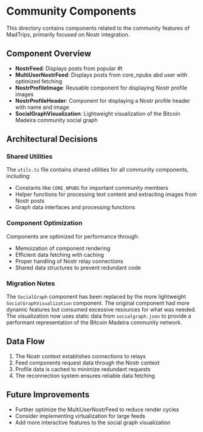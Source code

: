 # Community Components

This directory contains components related to the community features of MadTrips, primarily focused on Nostr integration.

## Component Overview

- **NostrFeed**: Displays posts from popular #t 
- **MultiUserNostrFeed**: Displays posts from core_npubs abd user with optimized fetching 
- **NostrProfileImage**: Reusable component for displaying Nostr profile images
- **NostrProfileHeader**: Component for displaying a Nostr profile header with name and image
- **SocialGraphVisualization**: Lightweight visualization of the Bitcoin Madeira community social graph

## Architectural Decisions

### Shared Utilities

The `utils.ts` file contains shared utilities for all community components, including:
- Constants like `CORE_NPUBS` for important community members
- Helper functions for processing text content and extracting images from Nostr posts
- Graph data interfaces and processing functions

### Component Optimization

Components are optimized for performance through:
- Memoization of component rendering
- Efficient data fetching with caching
- Proper handling of Nostr relay connections
- Shared data structures to prevent redundant code

### Migration Notes

The `SocialGraph` component has been replaced by the more lightweight `SocialGraphVisualization` component.
The original component had more dynamic features but consumed excessive resources for what was needed.
The visualization now uses static data from `socialgraph.json` to provide a performant representation of
the Bitcoin Madeira community network.

## Data Flow

1. The Nostr context establishes connections to relays
2. Feed components request data through the Nostr context
3. Profile data is cached to minimize redundant requests
4. The reconnection system ensures reliable data fetching

## Future Improvements

- Further optimize the MultiUserNostrFeed to reduce render cycles
- Consider implementing virtualization for large feeds
- Add more interactive features to the social graph visualization 